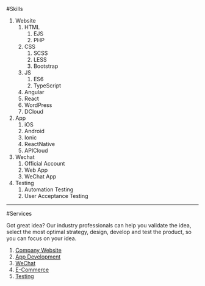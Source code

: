 #Skills

1. Website
    1. HTML
        1. EJS
        1. PHP
    1. CSS
        1. SCSS
        1. LESS
        1. Bootstrap
    1. JS
        1. ES6
        1. TypeScript
    1. Angular
    1. React
    1. WordPress
    1. DCloud
1. App
    1. iOS
    1. Android
    1. Ionic
    1. ReactNative
    1. APICloud
1. Wechat
    1. Official Account
    1. Web App
    1. WeChat App
1. Testing
    1. Automation Testing
    1. User Acceptance Testing

---

#Services

Got great idea? Our industry professionals can help you validate the idea, select the most optimal strategy, design, develop and test the product, so you can focus on your idea.

1. [Company Website](company-website.md)
1. [App Development](app-development.md)
1. [WeChat](wechat.md)
1. [E-Commerce](e-commerce.md)
1. [Testing](#e-commerce)

